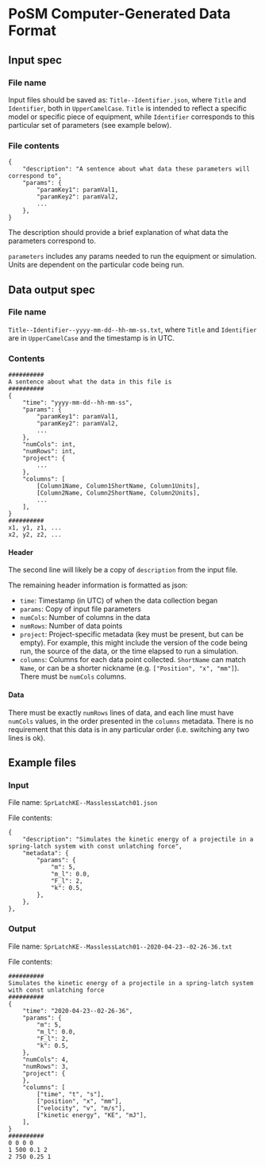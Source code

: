 # PoSM Computer-Generated Data Format
## Input spec
### File name
Input files should be saved as: ```Title--Identifier.json```, where ```Title``` and ```Identifier```, both in ```UpperCamelCase```. ```Title``` is intended to reflect a specific model or specific piece of equipment, while ```Identifier``` corresponds to this particular set of parameters (see example below).

### File contents
```
{
    "description": "A sentence about what data these parameters will correspond to",
    "params": {
        "paramKey1": paramVal1,
        "paramKey2": paramVal2,
        ...
    },
}
```

The description should provide a brief explanation of what data the parameters correspond to.

```parameters``` includes any params needed to run the equipment or simulation. Units are dependent on the particular code being run.

## Data output spec
### File name
```Title--Identifier--yyyy-mm-dd--hh-mm-ss.txt```, where ```Title``` and ```Identifier``` are in ```UpperCamelCase``` and the timestamp is in UTC. 

### Contents
```
##########
A sentence about what the data in this file is
##########
{
    "time": "yyyy-mm-dd--hh-mm-ss",
    "params": {
        "paramKey1": paramVal1,
        "paramKey2": paramVal2,
        ...
    },
    "numCols": int,
    "numRows": int,
    "project": {
        ...
    },
    "columns": [
        [Column1Name, Column1ShortName, Column1Units],
        [Column2Name, Column2ShortName, Column2Units],
        ...
    ],
}
##########
x1, y1, z1, ...
x2, y2, z2, ...
```

#### Header
The second line will likely be a copy of ```description``` from the input file.

The remaining header information is formatted as json:
- ```time```: Timestamp (in UTC) of when the data collection began
- ```params```: Copy of input file parameters
- ```numCols```: Number of columns in the data
- ```numRows```: Number of data points
- ```project```: Project-specific metadata (key must be present, but can be empty). For example, this might include the version of the code being run, the source of the data, or the time elapsed to run a simulation.
- ```columns```: Columns for each data point collected. ```ShortName``` can match ```Name```, or can be a shorter nickname (e.g. ```["Position", "x", "mm"]```). There must be ```numCols``` columns.

#### Data
There must be exactly ```numRows``` lines of data, and each line must have ```numCols``` values, in the order presented in the ```columns``` metadata. There is no requirement that this data is in any particular order (i.e. switching any two lines is ok).

## Example files
### Input
File name: ```SprLatchKE--MasslessLatch01.json```

File contents:
```
{
    "description": "Simulates the kinetic energy of a projectile in a spring-latch system with const unlatching force",
    "metadata": {
        "params": {
            "m": 5,
            "m_l": 0.0,
            "F_l": 2,
            "k": 0.5,
        },
    },
},
```

### Output
File name: ```SprLatchKE--MasslessLatch01--2020-04-23--02-26-36.txt```

File contents:
```
##########
Simulates the kinetic energy of a projectile in a spring-latch system with const unlatching force
##########
{
    "time": "2020-04-23--02-26-36",
    "params": {
        "m": 5,
        "m_l": 0.0,
        "F_l": 2,
        "k": 0.5,
    },
    "numCols": 4,
    "numRows": 3,
    "project": {
    },
    "columns": [
        ["time", "t", "s"],
        ["position", "x", "mm"],
        ["velocity", "v", "m/s"],
        ["kinetic energy", "KE", "mJ"],
    ],
}
##########
0 0 0 0
1 500 0.1 2
2 750 0.25 1
```